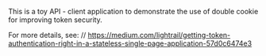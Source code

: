 This is a toy API - client application to demonstrate the use of double cookie for improving token security.

For more details, see: // https://medium.com/lightrail/getting-token-authentication-right-in-a-stateless-single-page-application-57d0c6474e3
